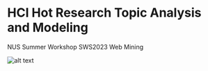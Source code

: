 # HCI Hot Research Topic Analysis and Modeling

NUS Summer Workshop SWS2023 Web Mining

![alt text](poster/poster.png)





